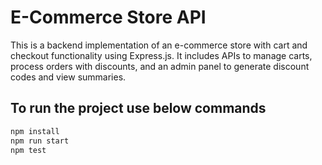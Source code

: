# E-Commerce Store API

This is a backend implementation of an e-commerce store with cart and checkout functionality using Express.js. It includes APIs to manage carts, process orders with discounts, and an admin panel to generate discount codes and view summaries.

## To run the project use below commands

```javascript
npm install
npm run start
npm test
```
